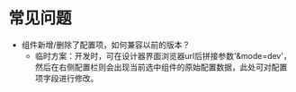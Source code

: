 # 常见问题
* 组件新增/删除了配置项，如何兼容以前的版本？
  * 临时方案：开发时，可在设计器界面浏览器url后拼接参数'&mode=dev'，然后在右侧配置栏则会出现当前选中组件的原始配置数据，此处可对配置项字段进行修改。


